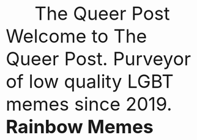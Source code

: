 <center><font size="20"> The Queer Post </font></center>
<font size="12"> Welcome to The Queer Post. Purveyor of low quality LGBT memes since 2019.</font>
<b><font size="14"> Rainbow Memes </font></b>
